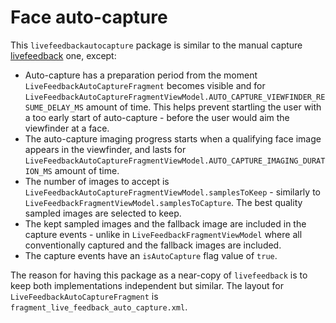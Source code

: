 # Face auto-capture

This `livefeedbackautocapture` package is similar to the manual capture [livefeedback](../livefeedback/README.md) one, except:
* Auto-capture has a preparation period from the moment `LiveFeedbackAutoCaptureFragment` becomes visible and for `LiveFeedbackAutoCaptureFragmentViewModel.AUTO_CAPTURE_VIEWFINDER_RESUME_DELAY_MS` amount of time. This helps prevent startling the user with a too early start of auto-capture - before the user would aim the viewfinder at a face.
* The auto-capture imaging progress starts when a qualifying face image appears in the viewfinder, and lasts for `LiveFeedbackAutoCaptureFragmentViewModel.AUTO_CAPTURE_IMAGING_DURATION_MS` amount of time.
* The number of images to accept is `LiveFeedbackAutoCaptureFragmentViewModel.samplesToKeep` - similarly to `LiveFeedbackFragmentViewModel.samplesToCapture`. The best quality sampled images are selected to keep.
* The kept sampled images and the fallback image are included in the capture events - unlike in `LiveFeedbackFragmentViewModel` where all conventionally captured and the fallback images are included.
* The capture events have an `isAutoCapture` flag value of `true`.

The reason for having this package as a near-copy of `livefeedback` is to keep both implementations independent but similar. The layout for `LiveFeedbackAutoCaptureFragment` is `fragment_live_feedback_auto_capture.xml`.
